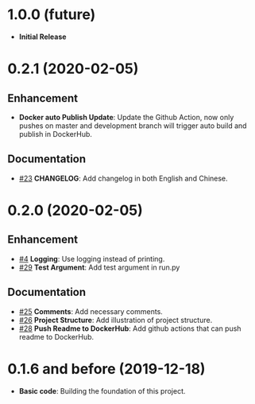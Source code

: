 # 1.0.0 (future)

- **Initial Release**

# 0.2.1 (2020-02-05)

## Enhancement

- **Docker auto Publish Update**: Update the Github Action, now only pushes on master and development branch will trigger auto build and publish in DockerHub.

## Documentation

- [#23](https://github.com/neutrino3316/rss_spider/issues/23)  **CHANGELOG**: Add changelog in both English and Chinese.

# 0.2.0 (2020-02-05)

## Enhancement

- [#4](https://github.com/neutrino3316/rss_spider/issues/4)  **Logging**: Use logging instead of printing.
- [#29](https://github.com/neutrino3316/rss_spider/issues/29)  **Test Argument**: Add test argument in run.py

## Documentation

- [#25](https://github.com/neutrino3316/rss_spider/issues/25)  **Comments**: Add necessary comments.
- [#26](https://github.com/neutrino3316/rss_spider/issues/26)  **Project Structure**: Add illustration of project structure.
- [#28](https://github.com/neutrino3316/rss_spider/issues/28)  **Push Readme to DockerHub**: Add github actions that can push readme to DockerHub.

# 0.1.6 and before (2019-12-18)

- **Basic code**: Building the foundation of this project.
